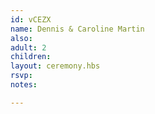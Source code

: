 ```yaml
---
id: vCEZX
name: Dennis & Caroline Martin
also:
adult: 2
children:
layout: ceremony.hbs
rsvp: 
notes:

---
```

